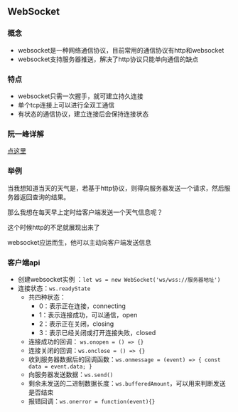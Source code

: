 ## WebSocket

### 概念

- websocket是一种网络通信协议，目前常用的通信协议有http和websocket
- websocket支持服务器推送，解决了http协议只能单向通信的缺点

### 特点

- websocket只需一次握手，就可建立持久连接
- 单个tcp连接上可以进行全双工通信
- 有状态的通信协议，建立连接后会保持连接状态

### 阮一峰详解

[点这里](https://www.ruanyifeng.com/blog/2017/05/websocket.html)

### 举例

当我想知道当天的天气是，若基于http协议，则得向服务器发送一个请求，然后服务器返回查询的结果。

那么我想在每天早上定时给客户端发送一个天气信息呢？

这个时候http的不足就展现出来了

websocket应运而生，他可以主动向客户端发送信息

### 客户端api

- 创建websocket实例 ：`let ws = new WebSocket('ws/wss://服务器地址')`
- 连接状态：`ws.readyState`
  - 共四种状态：
    - 0：表示正在连接，connecting
    - 1：表示连接成功，可以通信，open
    - 2：表示正在关闭，closing
    - 3：表示已经关闭或打开连接失败，closed
  - 连接成功的回调： `ws.onopen = () => {}`
  - 连接关闭的回调：`ws.onclose = () => {}`
  - 收到服务器数据后的回调函数：`ws.onmessage = (event) => { const data = event.data; }`
  - 向服务器发送数据：`ws.send()`
  - 剩余未发送的二进制数据长度：`ws.bufferedAmount`，可以用来判断发送是否结束
  - 报错回调：`ws.onerror = function(event){}`